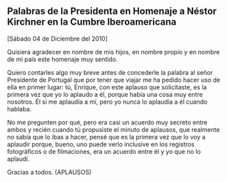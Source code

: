Palabras de la Presidenta en Homenaje a Néstor Kirchner en la Cumbre Iberoamericana
-----------------------------------------------------------------------------------

[Sábado 04 de Diciembre del 2010]

Quisiera agradecer en nombre de mis hijos, en nombre propio y en nombre
de mi país este homenaje muy sentido.

Quiero contarles algo muy breve antes de concederle la palabra al señor
Presidente de Portugal que por tener que viajar me ha pedido hacer uso
de ella en primer lugar: tú, Enrique, con este aplauso que solicitaste,
es la primera vez que yo lo aplaudo a él, porque había una cosa muy
entre nosotros. Él sí me aplaudía a mí, pero yo nunca lo aplaudía a él
cuando hablaba.

No me pregunten por qué, pero era casi un acuerdo muy secreto entre
ambos y recién cuando tú propusiste el minuto de aplausos, que realmente
no sabía que lo ibas a hacer, pensé que es la primera vez que lo voy a
aplaudir porque, bueno, uno puede verlo inclusive en los registros
fotográficos o de filmaciones, era un acuerdo entre él y yo que no lo
aplaudí.

Gracias a todos. (APLAUSOS)

 
